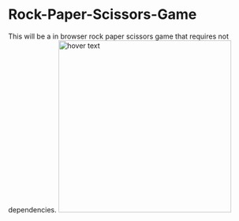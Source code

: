 # Rock-Paper-Scissors-Game
This will be a in browser rock paper scissors game that requires not dependencies. 
<img src="/app-screenshot.jpeg" width="350" title="hover text">
